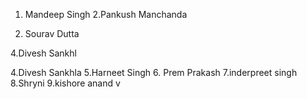 
1. Mandeep Singh
2.Pankush Manchanda

3. Sourav Dutta

4.Divesh Sankhl



4.Divesh Sankhla
5.Harneet Singh
6. Prem Prakash
7.inderpreet singh
8.Shryni
9.kishore anand v



